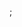 <div class="github">
<a href="https://github.com/relayr/java-sdk"></a>;
<div class="widget" data-src="relayr/java-sdk"></div>
</div>